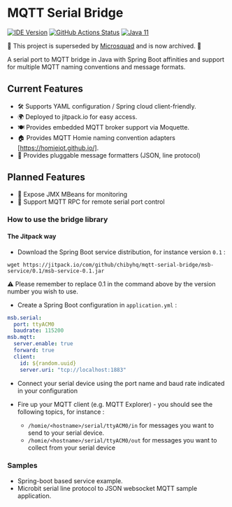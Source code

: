 # MQTT Serial Bridge
[![IDE Version](https://jitpack.io/v/chibyhq/mqtt-serial-bridge.svg)](https://jitpack.io/#chibyhq/mqtt-serial-bridge) 
[![GitHub Actions Status](https://github.com/chibyhq/mqtt-serial-bridge/workflows/Java%20CI/badge.svg)](https://github.com/chibyhq/mqtt-serial-bridge/actions)
[![Java 11](https://img.shields.io/badge/Java-11-green "Java 11")](https://java.com)

🔺 This project is superseded by [Microsquad](https://github.com/CMCRobotics/microsquad)  and is now archived. 🔺

A serial port to MQTT bridge in Java with Spring Boot affinities and support for multiple MQTT naming conventions and message formats.

## Current Features

* 🛠️ Supports YAML configuration / Spring cloud client-friendly.
* 🌍️ Deployed to jitpack.io for easy access.
* 🍽️ Provides embedded MQTT broker support via Moquette.
* 🏠️ Provides MQTT Homie naming convention adapters [https://homieiot.github.io/].
* 🔌️ Provides pluggable message formatters (JSON, line protocol)

## Planned Features

* 👷️ Expose JMX MBeans for monitoring
* 🔌️ Support MQTT RPC for remote serial port control

### How to use the bridge library

#### The Jitpack way

* Download the Spring Boot service distribution, for instance version ```0.1``` :

```wget https://jitpack.io/com/github/chibyhq/mqtt-serial-bridge/msb-service/0.1/msb-service-0.1.jar```

:warning: Please remember to replace 0.1 in the command above by the version number you wish to use.

* Create a Spring Boot configuration in ```application.yml``` :

```yaml
msb.serial:
  port: ttyACM0
  baudrate: 115200
msb.mqtt:
  server.enable: true
  forward: true
  client:
    id: ${random.uuid}
    server.uri: "tcp://localhost:1883"
```

* Connect your serial device using the port name and baud rate indicated in your configuration

* Fire up your MQTT client (e.g. MQTT Explorer) - you should see the following topics, for instance :
   * ```/homie/<hostname>/serial/ttyACM0/in``` for messages you want to send to your serial device.
   * ```/homie/<hostname>/serial/ttyACM0/out``` for messages you want to collect from your serial device

### Samples

* Spring-boot based service example.
* Microbit serial line protocol to JSON websocket MQTT sample application.
